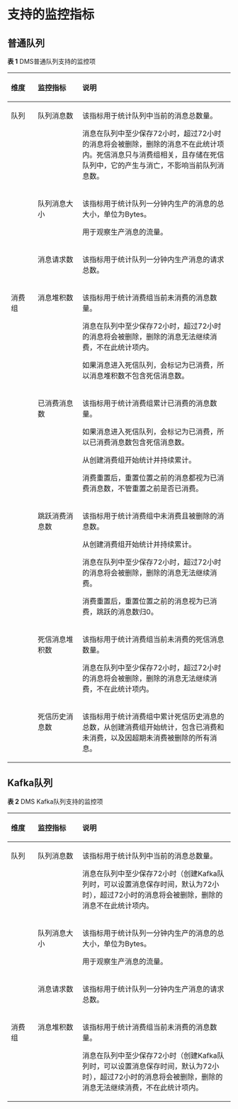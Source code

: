 # 支持的监控指标<a name="dms-ug-180413002"></a>

## 普通队列<a name="section10179617121116"></a>

**表 1**  DMS普通队列支持的监控项

<a name="table416650102810"></a>
<table><thead align="left"><tr id="row1116713013286"><th class="cellrowborder" valign="top" width="12%" id="mcps1.2.4.1.1"><p id="p2167705287"><a name="p2167705287"></a><a name="p2167705287"></a>维度</p>
</th>
<th class="cellrowborder" valign="top" width="20%" id="mcps1.2.4.1.2"><p id="p171672052812"><a name="p171672052812"></a><a name="p171672052812"></a>监控指标</p>
</th>
<th class="cellrowborder" valign="top" width="68%" id="mcps1.2.4.1.3"><p id="p1167404288"><a name="p1167404288"></a><a name="p1167404288"></a>说明</p>
</th>
</tr>
</thead>
<tbody><tr id="row11167140152815"><td class="cellrowborder" rowspan="3" valign="top" width="12%" headers="mcps1.2.4.1.1 "><p id="p670522215280"><a name="p670522215280"></a><a name="p670522215280"></a>队列</p>
</td>
<td class="cellrowborder" valign="top" width="20%" headers="mcps1.2.4.1.2 "><p id="p8167507289"><a name="p8167507289"></a><a name="p8167507289"></a>队列消息数</p>
</td>
<td class="cellrowborder" valign="top" width="68%" headers="mcps1.2.4.1.3 "><p id="p13167307282"><a name="p13167307282"></a><a name="p13167307282"></a>该指标用于统计队列中当前的消息总数量。</p>
<p id="p1078655618519"><a name="p1078655618519"></a><a name="p1078655618519"></a>消息在队列中至少保存72小时，超过72小时的消息将会被删除，删除的消息不在此统计项内。死信消息只与消费组相关，且存储在死信队列中，它的产生与消亡，不影响当前队列消息数。</p>
</td>
</tr>
<tr id="row11675017288"><td class="cellrowborder" valign="top" headers="mcps1.2.4.1.1 "><p id="p21671009282"><a name="p21671009282"></a><a name="p21671009282"></a>队列消息大小</p>
</td>
<td class="cellrowborder" valign="top" headers="mcps1.2.4.1.2 "><p id="p16167505285"><a name="p16167505285"></a><a name="p16167505285"></a>该指标用于统计队列一分钟内生产的消息的总大小，单位为Bytes。</p>
<p id="p763617616115"><a name="p763617616115"></a><a name="p763617616115"></a>用于观察生产消息的流量。</p>
</td>
</tr>
<tr id="row416715011289"><td class="cellrowborder" valign="top" headers="mcps1.2.4.1.1 "><p id="p516716092819"><a name="p516716092819"></a><a name="p516716092819"></a>消息请求数</p>
</td>
<td class="cellrowborder" valign="top" headers="mcps1.2.4.1.2 "><p id="p916890112814"><a name="p916890112814"></a><a name="p916890112814"></a>该指标用于统计队列一分钟内生产消息的请求总数。</p>
</td>
</tr>
<tr id="row416820011289"><td class="cellrowborder" rowspan="5" valign="top" width="12%" headers="mcps1.2.4.1.1 "><p id="p105159331282"><a name="p105159331282"></a><a name="p105159331282"></a>消费组</p>
</td>
<td class="cellrowborder" valign="top" width="20%" headers="mcps1.2.4.1.2 "><p id="p1116860142810"><a name="p1116860142810"></a><a name="p1116860142810"></a>消息堆积数</p>
</td>
<td class="cellrowborder" valign="top" width="68%" headers="mcps1.2.4.1.3 "><p id="p191687092818"><a name="p191687092818"></a><a name="p191687092818"></a>该指标用于统计消费组当前未消费的消息数量。</p>
<p id="p11208192081718"><a name="p11208192081718"></a><a name="p11208192081718"></a>消息在队列中至少保存72小时，超过72小时的消息将会被删除，删除的消息无法继续消费，不在此统计项内。</p>
<p id="p58141111101012"><a name="p58141111101012"></a><a name="p58141111101012"></a>如果消息进入死信队列，会标记为已消费，所以消息堆积数不包含死信消息数。</p>
</td>
</tr>
<tr id="row1170282716282"><td class="cellrowborder" valign="top" headers="mcps1.2.4.1.1 "><p id="p117031327182817"><a name="p117031327182817"></a><a name="p117031327182817"></a>已消费消息数</p>
</td>
<td class="cellrowborder" valign="top" headers="mcps1.2.4.1.2 "><p id="p4703127192818"><a name="p4703127192818"></a><a name="p4703127192818"></a>该指标用于统计消费组累计已消费的消息数量。</p>
<p id="p1142015291912"><a name="p1142015291912"></a><a name="p1142015291912"></a>如果消息进入死信队列，会标记为已消费，所以已消费消息数包含死信消息数。</p>
<p id="p13807162419208"><a name="p13807162419208"></a><a name="p13807162419208"></a>从创建消费组开始统计并持续累计。</p>
<p id="p1578713763016"><a name="p1578713763016"></a><a name="p1578713763016"></a>消费重置后，重置位置之前的消息都视为已消费消息数，不管重置之前是否已消费。</p>
</td>
</tr>
<tr id="row2016819012283"><td class="cellrowborder" valign="top" headers="mcps1.2.4.1.1 "><p id="p116819082811"><a name="p116819082811"></a><a name="p116819082811"></a>跳跃消费消息数</p>
</td>
<td class="cellrowborder" valign="top" headers="mcps1.2.4.1.2 "><p id="p2168501281"><a name="p2168501281"></a><a name="p2168501281"></a>该指标用于统计消费组中未消费且被删除的消息数。</p>
<p id="p19910138142113"><a name="p19910138142113"></a><a name="p19910138142113"></a>从创建消费组开始统计并持续累计。</p>
<p id="p18180103953616"><a name="p18180103953616"></a><a name="p18180103953616"></a>消息在队列中至少保存72小时，超过72小时的消息将会被删除，删除的消息无法继续消费。</p>
<p id="p152040299232"><a name="p152040299232"></a><a name="p152040299232"></a>消费重置后，重置位置之前的消息视为已消费，跳跃的消息数归0。</p>
</td>
</tr>
<tr id="row10194101705514"><td class="cellrowborder" valign="top" headers="mcps1.2.4.1.1 "><p id="p1919515173555"><a name="p1919515173555"></a><a name="p1919515173555"></a>死信消息堆积数</p>
</td>
<td class="cellrowborder" valign="top" headers="mcps1.2.4.1.2 "><p id="p15195101714556"><a name="p15195101714556"></a><a name="p15195101714556"></a>该指标用于统计消费组当前未消费的死信消息数量。</p>
<p id="p72851434101619"><a name="p72851434101619"></a><a name="p72851434101619"></a>消息在队列中至少保存72小时，超过72小时的消息将会被删除，删除的消息无法继续消费，不在此统计项内。</p>
</td>
</tr>
<tr id="row0115313175510"><td class="cellrowborder" valign="top" headers="mcps1.2.4.1.1 "><p id="p911681325511"><a name="p911681325511"></a><a name="p911681325511"></a>死信历史消息数</p>
</td>
<td class="cellrowborder" valign="top" headers="mcps1.2.4.1.2 "><p id="p17116513165510"><a name="p17116513165510"></a><a name="p17116513165510"></a>该指标用于统计消费组中累计死信历史消息的总数，从创建消费组开始统计，包含已消费和未消费，以及因超期未消费被删除的所有消息。</p>
</td>
</tr>
</tbody>
</table>

## Kafka队列<a name="section84632353391"></a>

**表 2**  DMS Kafka队列支持的监控项

<a name="table10385330553"></a>
<table><thead align="left"><tr id="row1838810313556"><th class="cellrowborder" valign="top" width="12%" id="mcps1.2.4.1.1"><p id="p113891395512"><a name="p113891395512"></a><a name="p113891395512"></a>维度</p>
</th>
<th class="cellrowborder" valign="top" width="20%" id="mcps1.2.4.1.2"><p id="p1638917345519"><a name="p1638917345519"></a><a name="p1638917345519"></a>监控指标</p>
</th>
<th class="cellrowborder" valign="top" width="68%" id="mcps1.2.4.1.3"><p id="p93899385515"><a name="p93899385515"></a><a name="p93899385515"></a>说明</p>
</th>
</tr>
</thead>
<tbody><tr id="row87666218113"><td class="cellrowborder" rowspan="3" valign="top" width="12%" headers="mcps1.2.4.1.1 "><p id="p16820245117"><a name="p16820245117"></a><a name="p16820245117"></a>队列</p>
</td>
<td class="cellrowborder" valign="top" width="20%" headers="mcps1.2.4.1.2 "><p id="p1982113421114"><a name="p1982113421114"></a><a name="p1982113421114"></a>队列消息数</p>
</td>
<td class="cellrowborder" valign="top" width="68%" headers="mcps1.2.4.1.3 "><p id="p15823748112"><a name="p15823748112"></a><a name="p15823748112"></a>该指标用于统计队列中当前的消息总数量。</p>
<p id="p138231543112"><a name="p138231543112"></a><a name="p138231543112"></a>消息在队列中至少保存72小时（创建Kafka队列时，可以设置消息保存时间，默认为72小时），超过72小时的消息将会被删除，删除的消息不在此统计项内。</p>
</td>
</tr>
<tr id="row15449608112"><td class="cellrowborder" valign="top" headers="mcps1.2.4.1.1 "><p id="p1282518411111"><a name="p1282518411111"></a><a name="p1282518411111"></a>队列消息大小</p>
</td>
<td class="cellrowborder" valign="top" headers="mcps1.2.4.1.2 "><p id="p88272414119"><a name="p88272414119"></a><a name="p88272414119"></a>该指标用于统计队列一分钟内生产的消息的总大小，单位为Bytes。</p>
<p id="p16828134191112"><a name="p16828134191112"></a><a name="p16828134191112"></a>用于观察生产消息的流量。</p>
</td>
</tr>
<tr id="row1784125721018"><td class="cellrowborder" valign="top" headers="mcps1.2.4.1.1 "><p id="p108305414115"><a name="p108305414115"></a><a name="p108305414115"></a>消息请求数</p>
</td>
<td class="cellrowborder" valign="top" headers="mcps1.2.4.1.2 "><p id="p783294121114"><a name="p783294121114"></a><a name="p783294121114"></a>该指标用于统计队列一分钟内生产消息的请求总数。</p>
</td>
</tr>
<tr id="row1139773105513"><td class="cellrowborder" valign="top" width="12%" headers="mcps1.2.4.1.1 "><p id="p1939720320552"><a name="p1939720320552"></a><a name="p1939720320552"></a>消费组</p>
</td>
<td class="cellrowborder" valign="top" width="20%" headers="mcps1.2.4.1.2 "><p id="p143971035556"><a name="p143971035556"></a><a name="p143971035556"></a>消息堆积数</p>
</td>
<td class="cellrowborder" valign="top" width="68%" headers="mcps1.2.4.1.3 "><p id="p440023175517"><a name="p440023175517"></a><a name="p440023175517"></a>该指标用于统计消费组当前未消费的消息数量。</p>
<p id="p12400163155510"><a name="p12400163155510"></a><a name="p12400163155510"></a>消息在队列中至少保存72小时（创建Kafka队列时，可以设置消息保存时间，默认为72小时），超过72小时的消息将会被删除，删除的消息无法继续消费，不在此统计项内。</p>
</td>
</tr>
</tbody>
</table>

